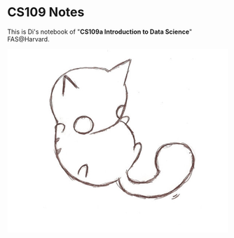 # CS109 Notes

This is Di's notebook of "**CS109a Introduction to Data Science**" FAS@Harvard.

![intro](../assets/images/catoverview.jpg)